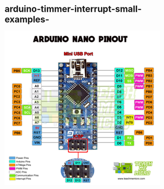 # arduino-timmer-interrupt-small-examples-

![alt text](https://github.com/costycnc/arduino-timmer-interrupt-small-examples-/blob/master/Arduino-Nano-pinout-1.jpg)
